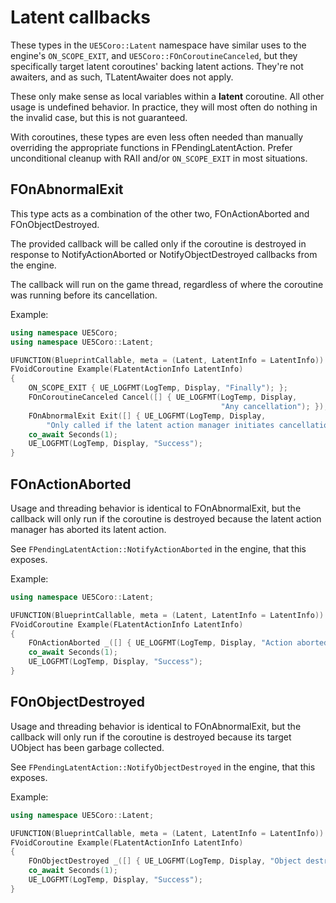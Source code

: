 # Latent callbacks

These types in the `UE5Coro::Latent` namespace have similar uses to the engine's
`ON_SCOPE_EXIT`, and `UE5Coro::FOnCoroutineCanceled`, but they specifically
target latent coroutines' backing latent actions.
They're not awaiters, and as such, TLatentAwaiter does not apply.

These only make sense as local variables within a **latent** coroutine.
All other usage is undefined behavior.
In practice, they will most often do nothing in the invalid case, but this is
not guaranteed.

With coroutines, these types are even less often needed than manually overriding
the appropriate functions in FPendingLatentAction.
Prefer unconditional cleanup with RAII and/or `ON_SCOPE_EXIT` in most
situations.

## FOnAbnormalExit

This type acts as a combination of the other two, FOnActionAborted and
FOnObjectDestroyed.

The provided callback will be called only if the coroutine is destroyed in
response to NotifyActionAborted or NotifyObjectDestroyed callbacks from the
engine.

The callback will run on the game thread, regardless of where the coroutine was
running before its cancellation.

Example:
```cpp
using namespace UE5Coro;
using namespace UE5Coro::Latent;

UFUNCTION(BlueprintCallable, meta = (Latent, LatentInfo = LatentInfo))
FVoidCoroutine Example(FLatentActionInfo LatentInfo)
{
    ON_SCOPE_EXIT { UE_LOGFMT(LogTemp, Display, "Finally"); };
    FOnCoroutineCanceled Cancel([] { UE_LOGFMT(LogTemp, Display,
                                               "Any cancellation"); });
    FOnAbnormalExit Exit([] { UE_LOGFMT(LogTemp, Display,
        "Only called if the latent action manager initiates cancellation"); });
    co_await Seconds(1);
    UE_LOGFMT(LogTemp, Display, "Success");
}
```

## FOnActionAborted

Usage and threading behavior is identical to FOnAbnormalExit, but the callback
will only run if the coroutine is destroyed because the latent action manager
has aborted its latent action.

See `FPendingLatentAction::NotifyActionAborted` in the engine, that this exposes.

Example:
```cpp
using namespace UE5Coro::Latent;

UFUNCTION(BlueprintCallable, meta = (Latent, LatentInfo = LatentInfo))
FVoidCoroutine Example(FLatentActionInfo LatentInfo)
{
    FOnActionAborted _([] { UE_LOGFMT(LogTemp, Display, "Action aborted"); });
    co_await Seconds(1);
    UE_LOGFMT(LogTemp, Display, "Success");
}
```

## FOnObjectDestroyed

Usage and threading behavior is identical to FOnAbnormalExit, but the callback
will only run if the coroutine is destroyed because its target UObject has been
garbage collected.

See `FPendingLatentAction::NotifyObjectDestroyed` in the engine, that this exposes.

Example:
```cpp
using namespace UE5Coro::Latent;

UFUNCTION(BlueprintCallable, meta = (Latent, LatentInfo = LatentInfo))
FVoidCoroutine Example(FLatentActionInfo LatentInfo)
{
    FOnObjectDestroyed _([] { UE_LOGFMT(LogTemp, Display, "Object destroyed"); });
    co_await Seconds(1);
    UE_LOGFMT(LogTemp, Display, "Success");
}
```
